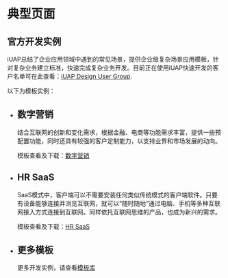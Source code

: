 # 典型页面

## 官方开发实例

iUAP总结了企业应用领域中遇到的常见场景，提供企业级复杂场景应用模板，针对复杂业务建立标准，快速完成复杂业务开发。目前正在使用iUAP快速开发的客户名单可在此查看：[iUAP Design User Group](https://github.com/iuap-design/user-group).

以下为模板实例：

* ## 数字营销
  结合互联网的创新和变化需求，根据金融、电商等功能需求丰富，提供一些预配置功能，同时还具有较强的客户定制能力，以支持业界和市场发展的动向。

  模板查看及下载：[数字营销](http://design.yyuap.com/dist/website/eccm/html/pages/baseinfo/baseinfo.html)


* ## HR SaaS
  SaaS模式中，客户端可以不需要安装任何类似传统模式的客户端软件。只要有设备能够连接并浏览互联网，就可以“随时随地”通过电脑、手机等多种互联网接入方式连接到互联网。同样依托互联网思维的产品，也成为新兴的需求。

  模板查看及下载：[HR SaaS](http://design.yyuap.com/dist/website/hr/list.html)

* ## 更多模板

  更多开发实例，请查看[模板库](http://design.yyuap.com/dist/pages/template/index.html)
